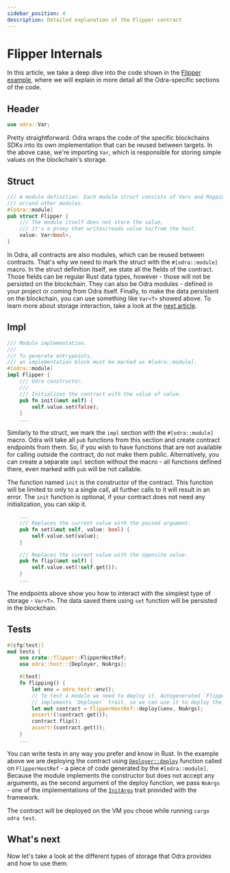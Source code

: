```yaml
---
sidebar_position: 4
description: Detailed explanation of the Flipper contract
---
```


# Flipper Internals
In this article, we take a deep dive into the code shown in the
[Flipper example](../getting-started/flipper.md), where we will explain in more detail all
the Odra-specific sections of the code.

## Header

```rust title="flipper.rs"
use odra::Var;
```

Pretty straightforward. Odra wraps the code of the specific blockchains SDKs into its own implementation
that can be reused between targets. In the above case, we're importing `Var`, which is responsible
for storing simple values on the blockchain's storage.

## Struct

```rust title="flipper.rs"
/// A module definition. Each module struct consists of Vars and Mappings
/// or/and other modules.
#[odra::module]
pub struct Flipper {
    /// The module itself does not store the value,
    /// it's a proxy that writes/reads value to/from the host.
    value: Var<bool>,
}
```

In Odra, all contracts are also modules, which can be reused between contracts. That's why we need
to mark the struct with the `#[odra::module]` macro. In the struct definition itself, we state all
the fields of the contract. Those fields can be regular Rust data types, however - those will not
be persisted on the blockchain. They can also be Odra modules - defined in your project or coming
from Odra itself. Finally, to make the data persistent on the blockchain, you can use something like
`Var<T>` showed above. To learn more about storage interaction, take a look at the
[next article](05-storage-interaction.md).

## Impl
```rust title="flipper.rs"
/// Module implementation.
///
/// To generate entrypoints,
/// an implementation block must be marked as #[odra::module].
#[odra::module]
impl Flipper {
    /// Odra constructor.
    ///
    /// Initializes the contract with the value of value.
    pub fn init(&mut self) {
        self.value.set(false);
    }
    ...
```
Similarly to the struct, we mark the `impl` section with the `#[odra::module]` macro. Odra will take all
`pub` functions from this section and create contract endpoints from them. So, if you wish to have
functions that are not available for calling outside the contract, do not make them public. Alternatively,
you can create a separate `impl` section without the macro - all functions defined there, even marked
with `pub` will be not callable.

The function named `init` is the constructor of the contract. This function will be limited to only
to a single call, all further calls to it will result in an error. The `init` function is optional,
if your contract does not need any initialization, you can skip it.

```rust title="flipper.rs"
    ...
    /// Replaces the current value with the passed argument.
    pub fn set(&mut self, value: bool) {
        self.value.set(value);
    }

    /// Replaces the current value with the opposite value.
    pub fn flip(&mut self) {
        self.value.set(!self.get());
    }
    ...
```
The endpoints above show you how to interact with the simplest type of storage - `Var<T>`. The data
saved there using `set` function will be persisted in the blockchain.

## Tests
```rust title="flipper.rs"
#[cfg(test)]
mod tests {
    use crate::flipper::FlipperHostRef;
    use odra::host::{Deployer, NoArgs};

    #[test]
    fn flipping() {
        let env = odra_test::env();
        // To test a module we need to deploy it. Autogenerated `FlipperHostRef`
        // implements `Deployer` trait, so we can use it to deploy the module.
        let mut contract = FlipperHostRef::deploy(&env, NoArgs);
        assert!(!contract.get());
        contract.flip();
        assert!(contract.get());
    }
    ...
```
You can write tests in any way you prefer and know in Rust. In the example above we are deploying the
contract using [`Deployer::deploy`] function called on `FlipperHostRef` - a piece of code generated 
by the `#[odra::module]`. Because the module implements the constructor but does not accept any arguments, 
as the second argument of the deploy function, we pass `NoArgs` - one of the implementations of 
the [`InitArgs`] trait provided with the framework. 

The contract will be deployed on the VM you chose while running `cargo odra test`.

## What's next
Now let's take a look at the different types of storage that Odra provides and how to use them.

[`Deployer::deploy`]: https://docs.rs/odra/0.8.0/odra/host/trait.Deployer.html#tymethod.deploy
[`InitArgs`]: https://docs.rs/odra/0.8.0/odra/host/trait.InitArgs.html